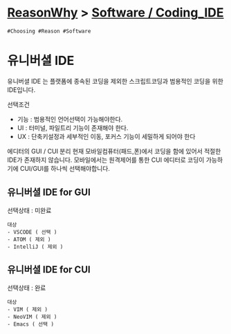 [ReasonWhy](/README.md) > [Software / Coding_IDE](./README.md)
===
```
#Choosing #Reason #Software
```

# 유니버셜 IDE
유니버셜 IDE 는 플랫폼에 종속된 코딩을 제외한 스크립트코딩과 범용적인 코딩을 위한 IDE입니다.

선택조건
- 기능 : 범용적인 언어선택이 가능해야한다.
- UI : 터미널, 파일트리 기능이 존재해야 한다.
- UX : 단축키설정과 세부적인 이동, 포커스 기능이 세밀하게 되어야 한다

에디터의 GUI / CUI 분리
현재 모바일컴퓨터(패드,폰)에서 코딩을 함에 있어서 적절한 IDE가 존재하지 않습니다. 모바일에서는 원격제어를 통한 CUI 에디터로 코딩이 가능하기에 CUI/GUI를 하나씩 선택해야합니다.

## 유니버셜 IDE for GUI
선택상태 : 미완료
```
대상
- VSCODE ( 선택 )
- ATOM ( 제외 )
- IntelliJ ( 제외 )
```
## 유니버셜 IDE for CUI
선택상태 : 완료
```
대상
- VIM ( 제외 )
- NeoVIM ( 제외 )
- Emacs ( 선택 )
```
